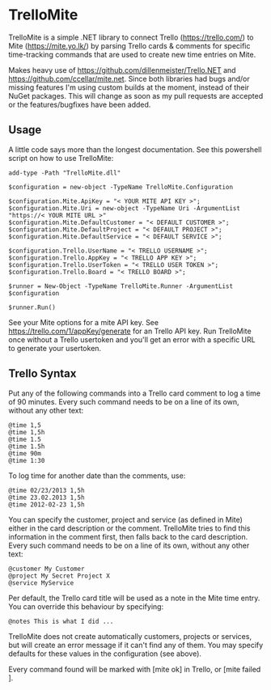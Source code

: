 TrelloMite
==========

TrelloMite is a simple .NET library to connect Trello (https://trello.com/) to Mite (https://mite.yo.lk/) by parsing Trello cards & comments for specific time-tracking commands that are used to create new time entries on Mite.

Makes heavy use of  https://github.com/dillenmeister/Trello.NET and https://github.com/ccellar/mite.net. Since both libraries had bugs and/or missing features I'm using custom builds at the moment, instead of their NuGet packages. This will change as soon as my pull requests are accepted or the features/bugfixes have been added.

Usage
-----
A little code says more than the longest documentation. See this powershell script on how to use TrelloMite:

	add-type -Path "TrelloMite.dll"

	$configuration = new-object -TypeName TrelloMite.Configuration

	$configuration.Mite.ApiKey = "< YOUR MITE API KEY >";
	$configuration.Mite.Uri = new-object -TypeName Uri -ArgumentList "https://< YOUR MITE URL >"
	$configuration.Mite.DefaultCustomer = "< DEFAULT CUSTOMER >";
	$configuration.Mite.DefaultProject = "< DEFAULT PROJECT >";
	$configuration.Mite.DefaultService = "< DEFAULT SERVICE >";

	$configuration.Trello.UserName = "< TRELLO USERNAME >";
	$configuration.Trello.AppKey = "< TRELLO APP KEY >";
	$configuration.Trello.UserToken = "< TRELLO USER TOKEN >";
	$configuration.Trello.Board = "< TRELLO BOARD >";

	$runner = New-Object -TypeName TrelloMite.Runner -ArgumentList $configuration

	$runner.Run()

See your Mite options for a mite API key.
See https://trello.com/1/appKey/generate for an Trello API key. Run TrelloMite once without a Trello usertoken and you'll get an error with a specific URL to generate your usertoken.

Trello Syntax
-------------
Put any of the following commands into a Trello card comment to log a time of 90 minutes. Every such command needs to be on a line of its own, without any other text:
	
	@time 1,5
	@time 1,5h
	@time 1.5
	@time 1.5h	
	@time 90m
	@time 1:30

To log time for another date than the comments, use:
	
	@time 02/23/2013 1,5h
	@time 23.02.2013 1,5h
	@time 2012-02-23 1,5h
	
You can specify the customer, project and service (as defined in Mite) either in the card description or the comment. TrelloMite tries to find this information in the comment first, then falls back to the card description. Every such command needs to be on a line of its own, without any other text:
	
	@customer My Customer
	@project My Secret Project X
	@service MyService
	
Per default, the Trello card title will be used as a note in the Mite time entry. You can override this behaviour by specifying:

	@notes This is what I did ...
	
TrelloMite does not create automatically customers, projects or services, but will create an error message if it can't find any of them. You may specify defaults for these values in the configuration (see above).

Every command found will be marked with [mite ok] in Trello, or [mite failed <error message>].
